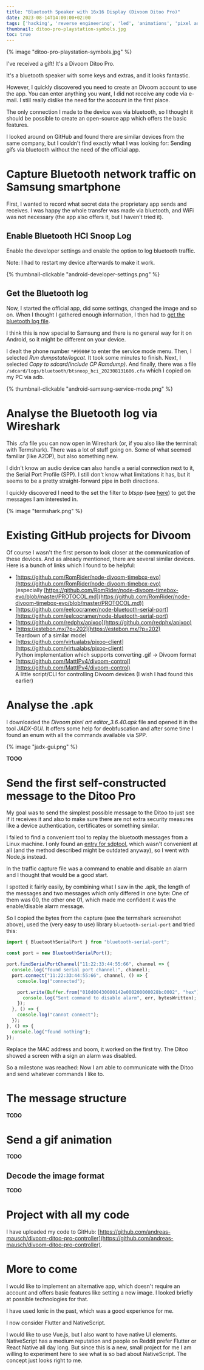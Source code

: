 ```yaml
---
title: "Bluetooth Speaker with 16x16 Display (Divoom Ditoo Pro)"
date: 2023-08-14T14:00:00+02:00
tags: ['hacking', 'reverse engineering', 'led', 'animations', 'pixel art']
thumbnail: ditoo-pro-playstation-symbols.jpg
toc: true
---
```


{% image "ditoo-pro-playstation-symbols.jpg" %}

I've received a gift! It's a Divoom Ditoo Pro.

It's a bluetooth speaker with some keys and extras, and it looks fantastic.

However, I quickly discovered you need to create an Divoom account to use the app.
You can enter anything you want, I did not receive any code via e-mail.
I still really dislike the need for the account in the first place.

The only connection I made to the device was via bluetooth, so I thought it should be possible to create
an open-source app which offers the basic features.

I looked around on GitHub and found there are similar devices from the same company, but I couldn't find exactly what
I was looking for: Sending gifs via bluetooth without the need of the official app.

# Capture Bluetooth network traffic on Samsung smartphone

First, I wanted to record what secret data the proprietary app sends and receives.
I was happy the whole transfer was made via bluetooth, and WiFi was not necessary
(the app also offers it, but I haven't tried it).

## Enable Bluetooth HCI Snoop Log

Enable the developer settings and enable the option to log bluetooth traffic.

Note: I had to restart my device afterwards to make it work.

{% thumbnail-clickable "android-developer-settings.png" %}

## Get the Bluetooth log

Now, I started the official app, did some settings, changed the image and so on.
When I thought I gathered enough information, I then had to [get the bluetooth log file](https://stackoverflow.com/questions/50639978/where-is-bluetooth-hci-log-of-samsung-s8-android-8-0).

I think this is now special to Samsung and there is no general way for it on Android, so it might be different on your device.

I dealt the phone number `*#9900#` to enter the service mode menu.
Then, I selected *Run dumpstate/logcat*. It took some minutes to finish.
Next, I selected *Copy to sdcard(include CP Ramdump)*.
And finally, there was a file `/sdcard/logs/bluetooth/btsnoop_hci_202308131606.cfa` which I copied on my PC via adb.

{% thumbnail-clickable "android-samsung-service-mode.png" %}

# Analyse the Bluetooth log via Wireshark

This .cfa file you can now open in Wireshark (or, if you also like the terminal: with Termshark).
There was a lot of stuff going on. Some of what seemed familiar (like A2DP), but also something new.

I didn't know an audio device can also handle a serial connection next to it, the Serial Port Profile (SPP).
I still don't know what limitations it has, but it seems to be a pretty straight-forward pipe in both directions.

I quickly discovered I need to the set the filter to *btspp* (see [here](https://www.wireshark.org/docs/dfref/b/btspp.html))
to get the messages I am interested in.

{% image "termshark.png" %}

# Existing GitHub projects for Divoom

Of course I wasn't the first person to look closer at the communication of these devices.
And as already mentioned, there are several similar devices. Here is a bunch of links which I found to be helpful:

- [https://github.com/RomRider/node-divoom-timebox-evo](https://github.com/RomRider/node-divoom-timebox-evo)  
  (especially [https://github.com/RomRider/node-divoom-timebox-evo/blob/master/PROTOCOL.md](https://github.com/RomRider/node-divoom-timebox-evo/blob/master/PROTOCOL.md))
- [https://github.com/eelcocramer/node-bluetooth-serial-port](https://github.com/eelcocramer/node-bluetooth-serial-port)
- [https://github.com/redphx/apixoo](https://github.com/redphx/apixoo)
- [https://estebon.mx/?p=202](https://estebon.mx/?p=202)  
  Teardown of a similar model
- [https://github.com/virtualabs/pixoo-client](https://github.com/virtualabs/pixoo-client)  
  Python implementation which supports converting .gif -> Divoom format
- [https://github.com/MattIPv4/divoom-control](https://github.com/MattIPv4/divoom-control)  
  A little script/CLI for controlling Divoom devices (I wish I had found this earlier)

# Analyse the .apk

I downloaded the *Divoom pixel art editor_3.6.40.apk* file and opened it in the tool *JADX-GUI*.
It offers some help for deobfuscation and after some time I found an enum with all the commands available via SPP.

{% image "jadx-gui.png" %}

**TOOO**

# Send the first self-constructed message to the Ditoo Pro

My goal was to send the simplest possible message to the Ditoo to just see if it receives it and also to make sure
there are not extra security measures like a device authentication, certificates or something similar.

I failed to find a convenient tool to replay the bluetooth messages from a Linux machine.
I only found an [entry for sdptool](https://unix.stackexchange.com/questions/92255/how-do-i-connect-and-send-data-to-a-bluetooth-serial-port-on-linux),
which wasn't convenient at all (and the method described might be outdated anyway), so I went with Node.js instead.

In the traffic capture file was a command to enable and disable an alarm and I thought that would be a good start.

I spotted it fairly easily, by combining what I saw in the .apk, the length of the messages and two messages which only differed in one byte:
One of them was 00, the other one 01, which made me confident it was the enable/disable alarm message.

So I copied the bytes from the capture (see the termshark screenshot above), used the (very easy to use) library `bluetooth-serial-port`
and tried this:

```js
import { BluetoothSerialPort } from "bluetooth-serial-port";

const port = new BluetoothSerialPort();

port.findSerialPortChannel("11:22:33:44:55:66", channel => {
  console.log("found serial port channel:", channel);
  port.connect("11:22:33:44:55:66", channel, () => {
    console.log("connected");

    port.write(Buffer.from("010d00430000142e000200000028bc0002", "hex"), (err, bytesWritten) => {
      console.log("Sent command to disable alarm", err, bytesWritten);
    });
  }, () => {
    console.log("cannot connect");
  });
}, () => {
  console.log("found nothing");
});
```

Replace the MAC address and boom, it worked on the first try. The Ditoo showed a screen with a sign an alarm was disabled.

So a milestone was reached:
Now I am able to communicate with the Ditoo and send whatever commands I like to.

# The message structure

**TODO**

# Send a gif animation

**TODO**

## Decode the image format

**TODO**

# Project with all my code

I have uploaded my code to GitHub:
[https://github.com/andreas-mausch/divoom-ditoo-pro-controller](https://github.com/andreas-mausch/divoom-ditoo-pro-controller).

# More to come

I would like to implement an alternative app, which doesn't require an account and offers basic features like setting a new image.
I looked briefly at possible technologies for that.

I have used Ionic in the past, which was a good experience for me.

I now consider Flutter and NativeScript.

I would like to use Vue.js, but I also want to have native UI elements.
NativeScript has a medium reputation and people on Reddit prefer Flutter or React Native all day long.
But since this is a new, small project for me I am willing to experiment here to see what is so bad about NativeScript.
The concept just looks right to me.
